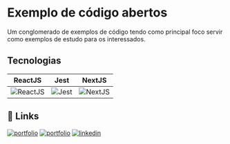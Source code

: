 
# Exemplo de código abertos

Um conglomerado de exemplos de código tendo como principal foco servir como exemplos de estudo para os interessados.


## Tecnologias

|  ReactJS    |   Jest   |  NextJS    |
| :--: | :--: | :--: |
| ![ReactJS](https://github.com/DiasConsultoria/open-source-examples/assets/139802901/af18f21b-dbcc-46fa-be72-186a77dab934) | ![Jest](https://github.com/DiasConsultoria/open-source-examples/assets/139802901/42556d82-0698-4cf6-85ba-5cf3dda79f8f) | ![NextJS](https://github.com/DiasConsultoria/open-source-examples/assets/139802901/96f255a9-6796-4289-8530-89ffcb2f3309)




## 🔗 Links
[![portfolio](https://img.shields.io/badge/my_portfolio_01-000?style=for-the-badge&logo=ko-fi&logoColor=white)](https://diasconsultoria.com/)
[![portfolio](https://img.shields.io/badge/my_portfolio_02-000?style=for-the-badge&logo=ko-fi&logoColor=white)](https://www.tiagodiasdev.com/)
[![linkedin](https://img.shields.io/badge/linkedin-0A66C2?style=for-the-badge&logo=linkedin&logoColor=white)](https://www.linkedin.com/in/tiago-dias-23b011198/)


